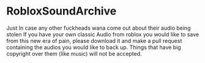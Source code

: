 # RobloxSoundArchive
Just In case any other fuckheads wana come out about their audio being stolen
If you have your own classic Audio from roblox you would like to save from this new era of pain, please download it and make a pull request containing the audios you would like to back up. Things that have big copyright over them (like music) will not be accepted.
